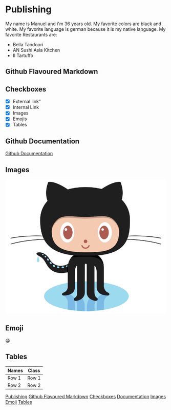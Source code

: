 # Publishing <a name="publishing"></a>
My name is Manuel and i'm 36 years old.
My favorite colors are black and white.
My favorite language is german because it is my native language.
My favorite Restaurants are:
- Bella Tandoori
- AN Sushi Asia Kitchen
- Il Tartuffo
## Github Flavoured Markdown <a name="github"></a>
## Checkboxes <a name="checkboxes"></a>
- [x] External link"
- [x] Internal Link
- [x] Images
- [x] Emojis
- [x] Tables

## Github Documentation <a name="documentation"></a>
[Github Documentation](https://help.github.com/en)

## Images <a name="images"></a>
![Logo](https://github.com/doerrenbaecher/authoring/blob/main/images/logo.png)

## Emoji <a name="emoji"></a>
😁

## Tables <a name="tables"></a>
| Names | Class |
| ----- | ----- |
| Row 1 | Row 1 |
| Row 2 | Row 2 |

[Publishing](#publishing)
[Github Flavoured Markdown](#github)
[Checkboxes](#checkboxes)
[Documentation](#documentation)
[Images](#images)
[Emoji](#emoji)
[Tables](#tables)
